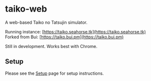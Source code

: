 # taiko-web
A web-based Taiko no Tatsujin simulator.

Running instance: [https://taiko.seahorse.tk](https://taiko.seahorse.tk)
Forked from Bui: [https://taiko.bui.pm](https://taiko.bui.pm)

Still in development. Works best with Chrome.

## Setup
Please see the [Setup](https://github.com/269Seahorse/Better-taiko-web/wiki/Setup) page for setup instructions.
